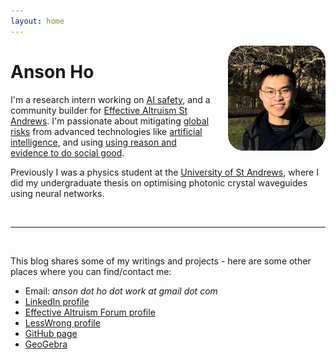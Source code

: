```yaml
---
layout: home
---
```


<!-- <img align="right" style="margin-left:10px;" src="/images/oftw-pledge.jpg" width="275px"/> -->
<img align="right" src="/images/anson-ho.jpg" alt="anson-ho-img"  style="width:31%;border-radius:15%;margin-left:20px;margin-bottom:10px">

# **Anson Ho**
I'm a research intern working on [AI safety](https://80000hours.org/problem-profiles/positively-shaping-artificial-intelligence/), and a community builder for [Effective Altruism St Andrews](https://eastandrews.org). I'm passionate about mitigating [global risks](https://www.existential-risk.org/) from advanced technologies like [artificial intelligence](https://www.vox.com/future-perfect/2018/12/21/18126576/ai-artificial-intelligence-machine-learning-safety-alignment), and using [using reason and evidence to do social good](https://www.effectivealtruism.org/articles/introduction-to-effective-altruism/). 

Previously I was a physics student at the [University of St Andrews](https://www.st-andrews.ac.uk/physics-astronomy/), where I did my undergraduate thesis on optimising photonic crystal waveguides using neural networks.

<br/>

---

<br/>

This blog shares some of my writings and projects - here are some other places where you can find/contact me:
- Email: *anson dot ho dot work at gmail dot com*
- [LinkedIn profile](https://www.linkedin.com/in/anson-wh-ho/)
- [Effective Altruism Forum profile](https://forum.effectivealtruism.org/users/anson-ho)
- [LessWrong profile](https://www.lesswrong.com/users/anson-ho)
- [GitHub page](https://github.com/spectroscopycafe)
- [GeoGebra](https://www.geogebra.org/u/spectroscopycafe)